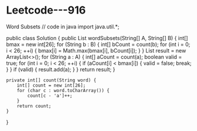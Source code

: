# Leetcode---916
Word Subsets
// code in java
import java.util.*;

public class Solution {
    public List<String> wordSubsets(String[] A, String[] B) {
        int[] bmax = new int[26];
        for (String b : B) {
            int[] bCount = count(b);
            for (int i = 0; i < 26; ++i) {
                bmax[i] = Math.max(bmax[i], bCount[i]);
            }
        }
        List<String> result = new ArrayList<>();
        for (String a : A) {
            int[] aCount = count(a);
            boolean valid = true;
            for (int i = 0; i < 26; ++i) {
                if (aCount[i] < bmax[i]) {
                    valid = false;
                    break;
                }
            }
            if (valid) {
                result.add(a);
            }
        }
        return result;
    }

    private int[] count(String word) {
        int[] count = new int[26];
        for (char c : word.toCharArray()) {
            count[c - 'a']++;
        }
        return count;
    }
}
